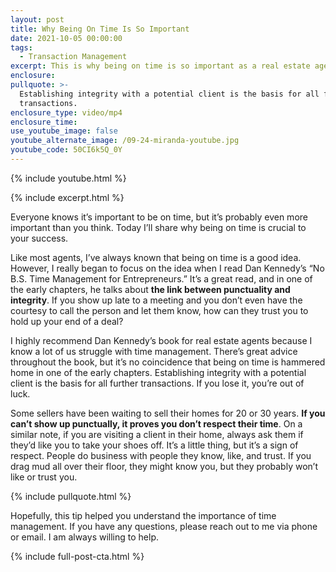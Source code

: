 ```yaml
---
layout: post
title: Why Being On Time Is So Important
date: 2021-10-05 00:00:00
tags:
  - Transaction Management
excerpt: This is why being on time is so important as a real estate agent.
enclosure:
pullquote: >-
  Establishing integrity with a potential client is the basis for all further
  transactions.
enclosure_type: video/mp4
enclosure_time:
use_youtube_image: false
youtube_alternate_image: /09-24-miranda-youtube.jpg
youtube_code: 50CI6k5Q_0Y
---
```

{% include youtube.html %}

{% include excerpt.html %}

Everyone knows it’s important to be on time, but it’s probably even more important than you think. Today I’ll share why being on time is crucial to your success.

Like most agents, I’ve always known that being on time is a good idea. However, I really began to focus on the idea when I read Dan Kennedy’s “No B.S. Time Management for Entrepreneurs.” It’s a great read, and in one of the early chapters, he talks about **the link between punctuality and integrity**. If you show up late to a meeting and you don’t even have the courtesy to call the person and let them know, how can they trust you to hold up your end of a deal?

I highly recommend Dan Kennedy’s book for real estate agents because I know a lot of us struggle with time management. There’s great advice throughout the book, but it’s no coincidence that being on time is hammered home in one of the early chapters. Establishing integrity with a potential client is the basis for all further transactions. If you lose it, you’re out of luck.

Some sellers have been waiting to sell their homes for 20 or 30 years. **If you can’t show up punctually, it proves you don’t respect their time**. On a similar note, if you are visiting a client in their home, always ask them if they’d like you to take your shoes off. It’s a little thing, but it’s a sign of respect. People do business with people they know, like, and trust. If you drag mud all over their floor, they might know you, but they probably won’t like or trust you.

{% include pullquote.html %}

Hopefully, this tip helped you understand the importance of time management. If you have any questions, please reach out to me via phone or email. I am always willing to help.

{% include full-post-cta.html %}
